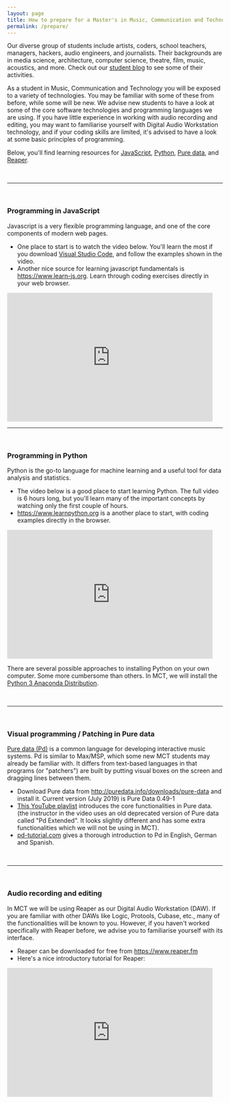 ```yaml
---
layout: page
title: How to prepare for a Master's in Music, Communication and Technology
permalink: /prepare/
---
```


Our diverse group of students include artists, coders, school teachers, managers, hackers, audio engineers, and journalists. Their backgrounds are in media science, architecture, computer science, theatre, film, music, acoustics, and more. Check out our <a href="https://mct-master.github.io">student blog</a> to see some of their activities.

As a student in Music, Communication and Technology you will be exposed to a variety of technologies. You may be familiar with some of these from before, while some will be new. We advise new students to have a look at some of the core software technologies and programming languages we are using. If you have little experience in working with audio recording and editing, you may want to familiarise yourself with Digital Audio Workstation technology, and if your coding skills are limited, it's advised to have a look at some basic principles of programming.

Below, you'll find learning resources for <a href="#JavaScript">JavaScript</a>, <a href="#Python">Python</a>, <a href="#PureData">Pure data</a>, and <a href="#Reaper">Reaper</a>.

<br>
<hr />
<br>

<h3 id="JavaScript">Programming in JavaScript</h3>

Javascript is a very flexible programming language, and one of the core components of modern web pages.

* One place to start is to watch the video below. You'll learn the most if you download <a href="https://code.visualstudio.com">Visual Studio Code</a>, and follow the examples shown in the video.
* Another nice source for learning javascript fundamentals is <a href="https://www.learn-js.org">https://www.learn-js.org</a>. Learn through coding exercises directly in your web browser.

<iframe width="480" height="300" src="https://www.youtube.com/embed/W6NZfCO5SIk" frameborder="0" allow="picture-in-picture" allowfullscreen></iframe>

<br>
<hr />
<br>

<h3 id="Python">Programming in Python</h3>

Python is the go-to language for machine learning and a useful tool for data analysis and statistics.

* The video below is a good place to start learning Python. The full video is 6 hours long, but you'll learn many of the important concepts by watching only the first couple of hours.
* <a href="https://www.learnpython.org">https://www.learnpython.org</a> is a another place to start, with coding examples directly in the browser.


<iframe width="480" height="300" src="https://www.youtube.com/embed/_uQrJ0TkZlc" frameborder="0" allow="picture-in-picture" allowfullscreen></iframe><br>

There are several possible approaches to installing Python on your own computer. Some more cumbersome than others. In MCT, we will install the <a href="https://www.anaconda.com/distribution/#download-section">Python 3 Anaconda Distribution</a>.

<br>
<hr />
<br>

<h3 id="PureData">Visual programming / Patching in Pure data</h3>

<a href="http://puredata.info">Pure data (Pd)</a> is a common language for developing interactive music systems. Pd is similar to Max/MSP, which some new MCT students may already be familiar with. It differs from text-based languages in that programs (or "patchers") are built by putting visual boxes on the screen and dragging lines between them.


* Download Pure data from <a href="http://puredata.info/downloads/pure-data">http://puredata.info/downloads/pure-data</a> and install it. Current version (July 2019) is Pure Data 0.49-1
* <a class=" inline_disabled" href="https://www.youtube.com/watch?v=bEIHc0pyavA&amp;list=PLQWNymftFhNXhlfNFiWBUUwYClQJQjVOI&amp;index=2">This YouTube playlist</a> introduces the core functionalities in Pure data. (the instructor in the video uses an old deprecated version of Pure data called "Pd Extended". It looks slightly different and has some extra functionalities which we will not be using in MCT).
* <a href="http://www.pd-tutorial.com">pd-tutorial.com</a> gives a thorough introduction to Pd in English, German and Spanish.

<br>
<hr />
<br>

<h3 id="Reaper">Audio recording and editing</h3>

In MCT we will be using Reaper as our Digital Audio Workstation (DAW). If you are familiar with other DAWs like Logic, Protools, Cubase, etc., many of the functionalities will be known to you. However, if you haven't worked specifically with Reaper before, we advise you to familiarise yourself with its interface.

* Reaper can be downloaded for free from <a href="https://www.reaper.fm">https://www.reaper.fm</a>
* Here's a nice introductory tutorial for Reaper:
<iframe width="480" height="300" src="https://www.youtube.com/embed/0AXRerY1mf4" frameborder="0" allow="picture-in-picture" allowfullscreen></iframe>

<!--

Documentation on Jekyll and template:

This is the base Jekyll theme. You can find out more info about customizing your Jekyll theme, as well as basic Jekyll usage documentation at [jekyllrb.com](https://jekyllrb.com/)

You can find the source code for Minima at GitHub:
[jekyll][jekyll-organization] /
[minima](https://github.com/jekyll/minima)

You can find the source code for Jekyll at GitHub:
[jekyll][jekyll-organization] /
[jekyll](https://github.com/jekyll/jekyll)


[jekyll-organization]: https://github.com/jekyll

-->
